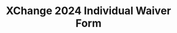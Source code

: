---
title: XChange 2024 Individual Waiver Form
redirect_to: https://docs.google.com/document/d/1fymoG3Il6T1KKns4SuBIDUPZztVsQNZ7Axm3NOsQSWI/edit?usp=sharing
redirect_from: 
  - /XC24IndividualWaiverForm
  - /xc24individualwaiverform
---